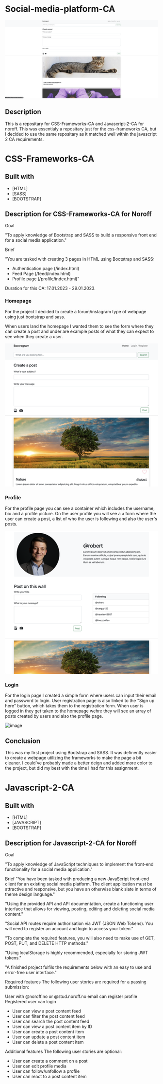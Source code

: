# Social-media-platform-CA

![image](/readme-assets/readme-header.png)

## Description

This is a repositary for CSS-Frameworks-CA and Javascript-2-CA for noroff. This was essentialy a repositary just for the css-frameworks CA, but I decided to use the same repositary as it matched well within the javascript 2 CA requirements.

# CSS-Frameworks-CA

## Built with

- [HTML]
- [SASS]
- [BOOTSTRAP]

## Description for CSS-Frameworks-CA for Noroff

Goal

"To apply knowledge of Bootstrap and SASS to build a responsive front end for a social media application."

Brief

"You are tasked with creating 3 pages in HTML using Bootstrap and SASS:

- Authentication page (/index.html)
- Feed Page (/feed/index.html)
- Profile page (/profile/index.html)"

Duration for this CA: 17.01.2023 - 29.01.2023.

### Homepage

For the project I decided to create a forum/instagram type of webpage using just bootstrap and sass.

When users land the homepage I wanted them to see the form where they can create a post and under are example posts of what they can expect to see when they create a user.

![image](/readme-assets/readme-homepage.png)

### Profile

For the profile page you can see a container which includes the username, bio and a profile picture. On the user profile you will see a a form where the user can create a post, a list of who the user is following and also the user's posts.

![image](/readme-assets/readme-profile.png)

### Login

For the login page I created a simple form where users can input their email and password to login. User registration page is also linked to the "Sign up here" button, which takes them to the registration form. When user is logged in they get taken to the homepage wehre they will see an array of posts created by users and also the profile page.

![image](/readme-assets/login.png)

## Conclusion

This was my first project using Bootstrap and SASS. It was definently easier to create a webpage utilizing the frameworks to make the page a bit cleaner. I could've probably made a better deign and added more color to the project, but did my best with the time I had for this assignment.

# Javascript-2-CA

## Built with

- [HTML]
- [JAVASCRIPT]
- [BOOTSTRAP]

## Description for Javascript-2-CA for Noroff

Goal

"To apply knowledge of JavaScript techniques to implement the front-end functionality for a social media application."


Brief
"You have been tasked with producing a new JavaScript front-end client for an existing social media platform. The client application must be attractive and responsive, but you have an otherwise blank slate in terms of theme design language."

"Using the provided API and API documentation, create a functioning user interface that allows for viewing, posting, editing and deleting social media content."

"Social API routes require authorisation via JWT (JSON Web Tokens). You will need to register an account and login to access your token."

"To complete the required features, you will also need to make use of GET, POST, PUT, and DELETE HTTP methods."

"Using localStorage is highly recommended, especially for storing JWT tokens."

"A finished project fulfils the requirements below with an easy to use and error-free user interface."

Required features
The following user stories are required for a passing submission:

User with @noroff.no or @stud.noroff.no email can register profile
Registered user can login
- User can view a post content feed
- User can filter the post content feed
- User can search the post content feed
- User can view a post content item by ID
- User can create a post content item
- User can update a post content item
- User can delete a post content item

Additional features
The following user stories are optional:

- User can create a comment on a post
- User can edit profile media
- User can follow/unfollow a profile
- User can react to a post content item





